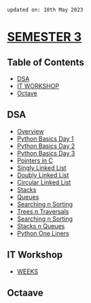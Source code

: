     updated on: 10th May 2023

# [SEMESTER 3](https://github.com/warmachine028/university-skills/tree/SEMESTER_3)

## Table of Contents

-   [DSA](#dsa)
-   [IT WORKSHOP](#it-workshop)
-   [Octave](#octave)

## DSA

- [Overview](./DSA)
- [Python Basics Day 1](./DSA/SKILL_1_PBS/)  
- [Python Basics Day 2](./DSA/SKILL_2_PBS/)  
- [Python Basics Day 3](./DSA/SKILL_3_PBS/)  
- [Pointers in C](./DSA/SKILL_4_PTR/)     
- [Singly Linked List](./DSA/SKILL_5_SLL/)   
- [Doubly Linked List](./DSA/SKILL_6_DLL/)   
- [Circular Linked List](./DSA/SKILL_7_CLL/)  
- [Stacks](./DSA/SKILL_8_STK/)         
- [Queues](./DSA/SKILL_9_QUE/)         
- [Searching n Sorting](./DSA/SKILL_10_SORT/) 
- [Trees n Traversals](./DSA/SKILL_11_TREE/)  
- [Searching n Sorting](./DSA/SKILL_12_SORT/) 
- [Stacks n Queues](./DSA/SKILL_13_STK_QUE/)  
- [Python One Liners](./DSA/SKILL_14_PY/)   

## IT Workshop

- [WEEKS](./IT%20WORKSHOP/)

## Octaave



<!-- 10/05/23 -->

